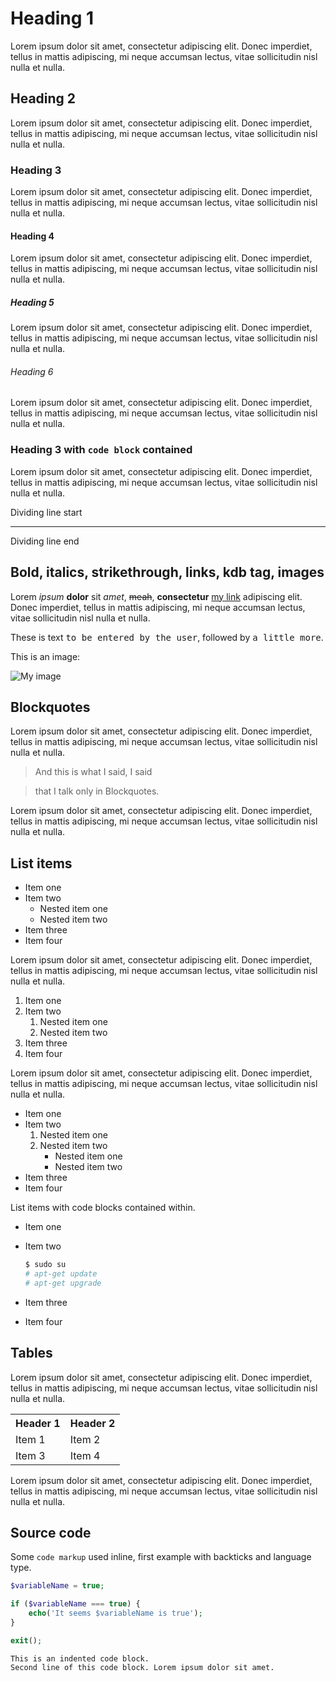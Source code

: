 # Heading 1
Lorem ipsum dolor sit amet, consectetur adipiscing elit. Donec imperdiet, tellus in mattis adipiscing, mi neque accumsan lectus, vitae sollicitudin nisl nulla et nulla.

## Heading 2
Lorem ipsum dolor sit amet, consectetur adipiscing elit. Donec imperdiet, tellus in mattis adipiscing, mi neque accumsan lectus, vitae sollicitudin nisl nulla et nulla.

### Heading 3
Lorem ipsum dolor sit amet, consectetur adipiscing elit. Donec imperdiet, tellus in mattis adipiscing, mi neque accumsan lectus, vitae sollicitudin nisl nulla et nulla.

#### Heading 4
Lorem ipsum dolor sit amet, consectetur adipiscing elit. Donec imperdiet, tellus in mattis adipiscing, mi neque accumsan lectus, vitae sollicitudin nisl nulla et nulla.

##### Heading 5
Lorem ipsum dolor sit amet, consectetur adipiscing elit. Donec imperdiet, tellus in mattis adipiscing, mi neque accumsan lectus, vitae sollicitudin nisl nulla et nulla.

###### Heading 6
Lorem ipsum dolor sit amet, consectetur adipiscing elit. Donec imperdiet, tellus in mattis adipiscing, mi neque accumsan lectus, vitae sollicitudin nisl nulla et nulla.

### Heading 3 with `code block` contained
Lorem ipsum dolor sit amet, consectetur adipiscing elit. Donec imperdiet, tellus in mattis adipiscing, mi neque accumsan lectus, vitae sollicitudin nisl nulla et nulla.

Dividing line start

---
Dividing line end

## Bold, italics, strikethrough, links, kdb tag, images
Lorem *ipsum* **dolor** sit *amet*, ~~meah~~, **consectetur** [my link](https://github.com/magnetikonline/) adipiscing elit. Donec imperdiet, tellus in mattis adipiscing, mi neque accumsan lectus, vitae sollicitudin nisl nulla et nulla.

These is text <kbd>to be entered by the user</kbd>, followed by <kbd>a little more</kbd>.

This is an image:

![My image](http://i.imgur.com/UmpOi.gif)

## Blockquotes
Lorem ipsum dolor sit amet, consectetur adipiscing elit. Donec imperdiet, tellus in mattis adipiscing, mi neque accumsan lectus, vitae sollicitudin nisl nulla et nulla.

> And this is what I said, I said

> that I talk only in Blockquotes.

Lorem ipsum dolor sit amet, consectetur adipiscing elit. Donec imperdiet, tellus in mattis adipiscing, mi neque accumsan lectus, vitae sollicitudin nisl nulla et nulla.

## List items
- Item one
- Item two
	- Nested item one
	- Nested item two
- Item three
- Item four

Lorem ipsum dolor sit amet, consectetur adipiscing elit. Donec imperdiet, tellus in mattis adipiscing, mi neque accumsan lectus, vitae sollicitudin nisl nulla et nulla.

1. Item one
2. Item two
	1. Nested item one
	2. Nested item two
1. Item three
2. Item four

Lorem ipsum dolor sit amet, consectetur adipiscing elit. Donec imperdiet, tellus in mattis adipiscing, mi neque accumsan lectus, vitae sollicitudin nisl nulla et nulla.

- Item one
- Item two
	1. Nested item one
	2. Nested item two
		- Nested item one
		- Nested item two
- Item three
- Item four

List items with code blocks contained within.

- Item one
- Item two

	```sh
	$ sudo su
	# apt-get update
	# apt-get upgrade
	```

- Item three
- Item four

## Tables
Lorem ipsum dolor sit amet, consectetur adipiscing elit. Donec imperdiet, tellus in mattis adipiscing, mi neque accumsan lectus, vitae sollicitudin nisl nulla et nulla.

<table>
	<tr>
		<th>Header 1</td>
		<th>Header 2</td>
	</tr>
	<tr>
		<td>Item 1</td>
		<td>Item 2</td>
	</tr>
	<tr>
		<td>Item 3</td>
		<td>Item 4</td>
	</tr>
</table>

Lorem ipsum dolor sit amet, consectetur adipiscing elit. Donec imperdiet, tellus in mattis adipiscing, mi neque accumsan lectus, vitae sollicitudin nisl nulla et nulla.

## Source code
Some `code markup` used inline, first example with backticks and language type.

```php
$variableName = true;

if ($variableName === true) {
	echo('It seems $variableName is true');
}

exit();
```

	This is an indented code block.
	Second line of this code block. Lorem ipsum dolor sit amet.
